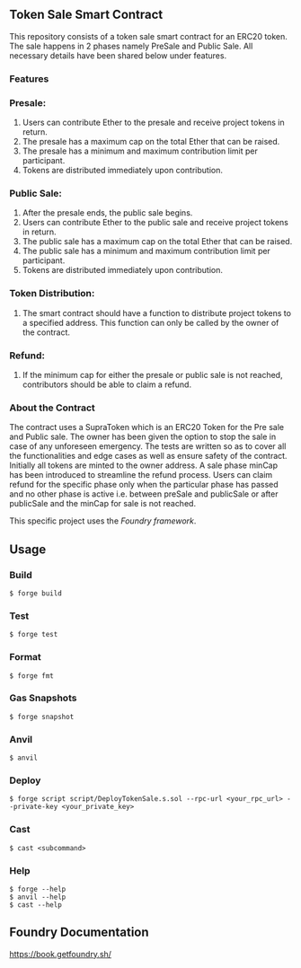 ## Token Sale Smart Contract

This repository consists of a token sale smart contract for an ERC20 token.
The sale happens in 2 phases namely PreSale and Public Sale. All necessary details have been shared below under features.

### Features
### Presale:
1. Users can contribute Ether to the presale and receive project tokens in return.
2. The presale has a maximum cap on the total Ether that can be raised.
3. The presale has a minimum and maximum contribution limit per participant.
4. Tokens are distributed immediately upon contribution.
### Public Sale:
1. After the presale ends, the public sale begins.
2. Users can contribute Ether to the public sale and receive project tokens in return.
3. The public sale has a maximum cap on the total Ether that can be raised.
4. The public sale has a minimum and maximum contribution limit per participant.
5. Tokens are distributed immediately upon contribution.
### Token Distribution:
1. The smart contract should have a function to distribute project tokens to a specified
address. This function can only be called by the owner of the contract.
### Refund:
1. If the minimum cap for either the presale or public sale is not reached, contributors
should be able to claim a refund.

### About the Contract
The contract uses a SupraToken which is an ERC20 Token for the Pre sale and Public sale. 
The owner has been given the option to stop the sale in case of any unforeseen emergency.
The tests are written so as to cover all the functionalities and edge cases as well as ensure safety of the contract.
Initially all tokens are minted to the owner address.
A sale phase minCap has been introduced to streamline the refund process.
Users can claim refund for the specific phase only when the particular phase has passed and no other phase is active i.e. between preSale and publicSale or after publicSale and the minCap for sale is not reached.

This specific project uses the *Foundry framework*. 

## Usage

### Build

```shell
$ forge build
```

### Test

```shell
$ forge test
```

### Format

```shell
$ forge fmt
```

### Gas Snapshots

```shell
$ forge snapshot
```

### Anvil

```shell
$ anvil
```

### Deploy

```shell
$ forge script script/DeployTokenSale.s.sol --rpc-url <your_rpc_url> --private-key <your_private_key>
```

### Cast

```shell
$ cast <subcommand>
```

### Help

```shell
$ forge --help
$ anvil --help
$ cast --help
```

## Foundry Documentation

https://book.getfoundry.sh/

